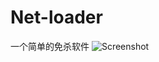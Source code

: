 # Net-loader
一个简单的免杀软件
![Screenshot](https://user-images.githubusercontent.com/45709238/224331750-e9650506-28cf-4104-a9ed-ee2deb8fdc6d.png)
